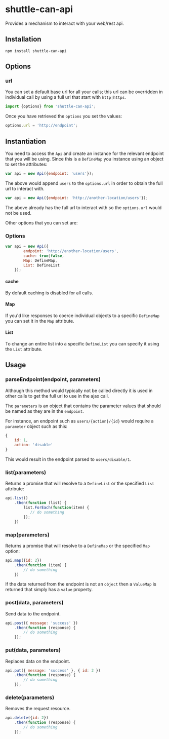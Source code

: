 # shuttle-can-api

Provides a mechanism to interact with your web/rest api.

## Installation

```
npm install shuttle-can-api
```

## Options

### url

You can set a default base url for all your calls; this url can be overridden in individual call by using a full url that start with `http|https`.

```javascript
import {options} from 'shuttle-can-api';
``` 

Once you have retrieved the `options` you set the values:

```javascript
options.url = 'http://endpoint';
```

## Instantiation

You need to access the `Api` and create an instance for the relevant endpoint that you will be using.  Since this is a `DefineMap` you instance using an object to set the attributes:

```javascript
var api = new Api({endpoint: 'users'});
```

The above would append `users` to the `options.url` in order to obtain the full url to interact with.

```javascript
var api = new Api({endpoint: 'http://another-location/users'});
```

The above already has the full url to interact with so the `options.url` would not be used.

Other options that you can set are:

### Options

```javascript
var api = new Api({
        endpoint: 'http://another-location/users',
        cache: true|false,
        Map: DefineMap,
        List: DefineList
    });
```

#### cache

By default caching is disabled for all calls.

#### Map

If you'd like responses to coerce individual objects to a specific `DefineMap` you can set it in the `Map` attribute.

#### List

To change an entire list into a specific `DefineList` you can specify it using the `List` attribute. 

## Usage

### parseEndpoint(endpoint, parameters)

Although this method would typically not be called directly it is used in other calls to get the full url to use in the ajax call.

The `parameters` is an object that contains the parameter values that should be named as they are in the `endpoint`.

For instance, an endpoint such as `users/{action}/{id}` would require a `parameter` object such as this:

```javascript
{
    id: 1,
    action: 'disable'
}
``` 

This would result in the endpoint parsed to `users/disable/1`.

### list(parameters)

Returns a promise that will resolve to a `DefineList` or the specified `List` attribute:

```javascript
api.list()
    .then(function (list) {
        list.ForEach(function(item) {
           // do something 
        });
    })
```

### map(parameters)

Returns a promise that will resolve to a `DefineMap` or the specified `Map` option:

```javascript
api.map({id: 2})
    .then(function (item) {
        // do something
    })
```

If the data returned from the endpoint is not an `object` then a `ValueMap` is returned that simply has a `value` property.

### post(data, parameters)

Send data to the endpoint.

```javascript
api.post({ message: 'success' })
    .then(function (response) {
        // do something
    });
```

### put(data, parameters)

Replaces data on the endpoint.

```javascript
api.put({ message: 'success' }, { id: 2 })
    .then(function (response) {
        // do something
    });
```

### delete(parameters)

Removes the request resource.

```javascript
api.delete({id: 2})
    .then(function (response) {
        // do something
    });
```